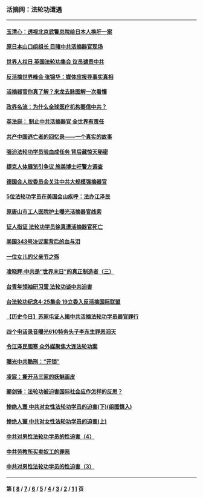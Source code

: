 ### 活摘网：法轮功遭遇
---
#### [玉清心：透视北京武警总院给日本人换肝一案](../../pages/nf5881/n13771978.md?10190430) 
#### [原日本山口组组长 目睹中共活摘器官现场](../../pages/nf5881/n13767360.md?10190430) 
#### [世界人权日 英国法轮功集会 议员谴责中共](../../pages/nf5881/n13431763.md?10190430) 
#### [反活摘世界峰会 张锦华：媒体应报导事实真相](../../pages/nf5881/n13278502.md?10190430) 
#### [活摘器官你真了解？来龙去脉图解一次看懂](../../pages/nf5881/n13013820.md?10190430) 
#### [政界名流：为什么全球医疗机构要信中共？](../../pages/nf5881/n11945479.md?10190430) 
#### [英法庭： 制止中共活摘器官 全世界有责任](../../pages/nf5881/n11330691.md?10190430) 
#### [共产中国逃亡者的回忆录——一个真实的故事](../../pages/nf5881/n10918649.md?10190430) 
#### [强迫法轮功学员验血成任务 背后藏惊天秘密](../../pages/nf5881/n4252384.md?10190430) 
#### [捷克人体展览引争议 旅美博士吁警方调查](../../pages/nf5881/n9429187.md?10190430) 
#### [德国会人权委员会关注中共大规模强摘器官](../../pages/nf5881/n8418950.md?10190430) 
#### [5位法轮功学员在美国会山疾呼：法办江泽民](../../pages/nf5881/n8101519.md?10190430) 
#### [原唐山市工人医院护士曝光活摘器官线索](../../pages/nf5881/n8076384.md?10190430) 
#### [证人指证 法轮功学员徐真遭活摘器官死亡](../../pages/nf5881/n8042467.md?10190430) 
#### [美国343号决议案背后的血与泪](../../pages/nf5881/n8020684.md?10190430) 
#### [一位女儿的父亲节之殇](../../pages/nf5881/n8014122.md?10190430) 
#### [凌晓辉:中共是“世界末日”的真正制造者（三）](../../pages/nf5881/n4210333.md?10190430) 
#### [台青年领袖研习营 法轮功谈中共迫害](../../pages/nf5881/n4141857.md?10190430) 
#### [台法轮功纪念4‧25集会 19立委入反活摘国际联盟](../../pages/nf5881/n4141821.md?10190430) 
#### [【历史今日】苏家屯证人揭中共活摘法轮功学员器官罪行](../../pages/nf5881/n4135912.md?10190430) 
#### [四个电话录音曝光610特务头子李东生罪恶滔天](../../pages/nf5881/n4040060.md?10190430) 
#### [令江泽民胆寒 众外媒聚焦大连法轮功案](../../pages/nf5881/n3932671.md?10190430) 
#### [曝光中共酷刑：“开锁”](../../pages/nf5881/n3889373.md?10190430) 
#### [凌宸：撕开马三家的妖魅画皮](../../pages/nf5881/n3849369.md?10190430) 
#### [郦剑锋：法轮功被迫害国际社会应作怎样的反思？](../../pages/nf5881/n3824560.md?10190430) 
#### [惨绝人寰 中共对女性法轮功学员的迫害(下)(组图慎入)](../../pages/nf5881/n3816285.md?10190430) 
#### [惨绝人寰 中共对女性法轮功学员的迫害(上)](../../pages/nf5881/n3815374.md?10190430) 
#### [中共对男性法轮功学员的性迫害（4）](../../pages/nf5881/n3769144.md?10190430) 
#### [中共劳教所买卖奴工的罪恶](../../pages/nf5881/n3769378.md?10190430) 
#### [中共对男性法轮功学员的性迫害（3）](../../pages/nf5881/n3768231.md?10190430) 

---
#### 第 [ [8](./8.md?10190430) / [7](./7.md?10190430) / [6](./6.md?10190430) / [5](./5.md?10190430) / [4](./4.md?10190430) / [3](./3.md?10190430) / [2](./2.md?10190430) / [1](./1.md?10190430) ] 页
